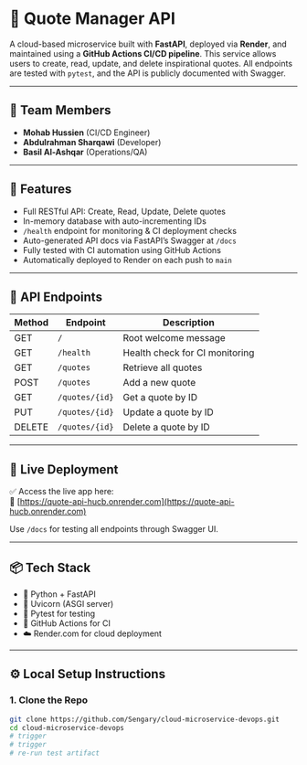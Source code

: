 # 📝 Quote Manager API

A cloud-based microservice built with **FastAPI**, deployed via **Render**, and maintained using a **GitHub Actions CI/CD pipeline**. This service allows users to create, read, update, and delete inspirational quotes. All endpoints are tested with `pytest`, and the API is publicly documented with Swagger.

---

## 👥 Team Members

- **Mohab Hussien** (CI/CD Engineer)  
- **Abdulrahman Sharqawi** (Developer)  
- **Basil Al-Ashqar** (Operations/QA)

---

## 🔧 Features

- Full RESTful API: Create, Read, Update, Delete quotes
- In-memory database with auto-incrementing IDs
- `/health` endpoint for monitoring & CI deployment checks
- Auto-generated API docs via FastAPI’s Swagger at `/docs`
- Fully tested with CI automation using GitHub Actions
- Automatically deployed to Render on each push to `main`

---

## 📖 API Endpoints

| Method | Endpoint           | Description                     |
|--------|--------------------|---------------------------------|
| GET    | `/`                | Root welcome message            |
| GET    | `/health`          | Health check for CI monitoring |
| GET    | `/quotes`          | Retrieve all quotes             |
| POST   | `/quotes`          | Add a new quote                 |
| GET    | `/quotes/{id}`     | Get a quote by ID               |
| PUT    | `/quotes/{id}`     | Update a quote by ID            |
| DELETE | `/quotes/{id}`     | Delete a quote by ID            |

---

## 🚀 Live Deployment

✅ Access the live app here:  
🔗 [https://quote-api-hucb.onrender.com](https://quote-api-hucb.onrender.com)

Use `/docs` for testing all endpoints through Swagger UI.

---

## 📦 Tech Stack

- 🐍 Python + FastAPI
- 🚀 Uvicorn (ASGI server)
- 🧪 Pytest for testing
- 🔁 GitHub Actions for CI
- ☁️ Render.com for cloud deployment

---

## ⚙️ Local Setup Instructions

### 1. Clone the Repo
```bash
git clone https://github.com/Sengary/cloud-microservice-devops.git
cd cloud-microservice-devops
# trigger
# trigger
# re-run test artifact

